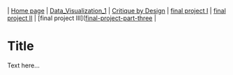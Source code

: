 | [Home page](https://radhikag1604.github.io/Telling_Stories_With_Data/) | [Data_Visualization_1](https://radhikag1604.github.io/TellingStories/Data_Visualization_1.html) | [Critique by Design](https://radhikag1604.github.io/TellingStories/critique-by-design.html) | [final project I](https://radhikag1604.github.io/TellingStories/final-project-part-one.html) | [final project II](https://radhikag1604.github.io/TellingStories/final-project-part-two.html) | [final project III]([final-project-part-three](https://radhikag1604.github.io/TellingStories/final-project-part-three.html) |

# Title
Text here...
